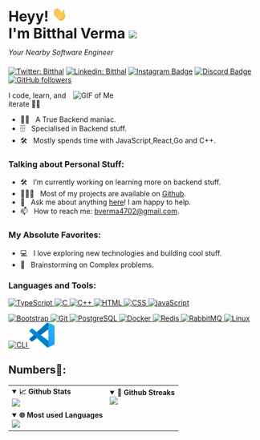 <!-- Heyy 👋 fellow Copy-Paster! The Star 🌟 button is right there in the top right ↗️. Thanks!!! -->

<h1>
    Heyy!
    <img src="https://raw.githubusercontent.com/ABSphreak/ABSphreak/master/gifs/Hi.gif" width="30px"> <br>
    I'm Bitthal Verma
    <img src="https://media.tenor.com/images/4ab853a3b7b36f5d3928c726a0ac6475/tenor.gif" width="50">
</h2>
<p>
    <em style="position: relative; bottom: 7px;"> Your Nearby Software Engineer </em>
</p>


[![Twitter: Bitthal](https://img.shields.io/badge/Bitthal_Verma-Twitter-blue?style=flat-square&logo=twitter)](https://twitter.com/verma_bitthal)
[![Linkedin: Bitthal](https://img.shields.io/badge/Bitthal_Verma-LinkedIn-blue?style=flat-square&logo=linkedin)](https://www.linkedin.com/in/bitthal-verma-17383520a/)
[![Instagram Badge](https://img.shields.io/badge/bitthal_47-Instagram-e4405f?style=flat-square&logo=Instagram&logoColor=white)](https://www.instagram.com/bitthal_47/)
[![Discord Badge](https://img.shields.io/badge/Conquestor0352-Discord-7289d9?style=flat-square&logo=discord&logoColor=white)](https://discordapp.com/users/796335290771963905)
<a href="https://github.com/bcoder4702"> ![GitHub followers](https://img.shields.io/github/followers/bcoder4702?label=Follow&style=social)</a>


<!-- ## Nice To See You!&nbsp;![](https://visitor-badge.glitch.me/badge?page_id=OjusWiZard.OjusWiZard&style=flat-square&color=0088cc) +1 -->

<img align="right" alt="GIF of Me" width="375" src="https://github.com/bcoder4702/GIF/blob/main/bitthal_img.gif" />

I code, learn, and iterate 👨‍💻
- 👨‍💻 &nbsp; A True Backend maniac.
- 🗄️ &nbsp; Specialised in Backend stuff.
- 🛠 &nbsp; Mostly spends time with JavaScript,React,Go and C++.

### Talking about Personal Stuff:

- 🛠 &nbsp; I’m currently working on learning more on backend stuff.
- 👨🏻‍💻 &nbsp; Most of my projects are available on [Github](https://github.com/bcoder4702?tab=repositories).
- 💬 &nbsp; Ask me about anything [here](https://www.linkedin.com/in/bitthal-verma-17383520a/)! I am happy to help.
- 📫 &nbsp; How to reach me: bverma4702@gmail.com.

### My Absolute Favorites:

- 💻 &nbsp; I love exploring new technologies and building cool stuff.
- 🧠 &nbsp; Brainstorming on Complex problems.

### Languages and Tools:

<p>
    <a href="https://www.typescriptlang.org/">
        <img height="50" src="https://upload.wikimedia.org/wikipedia/commons/4/4c/Typescript_logo_2020.svg" alt="TypeScript">
    </a>
    <a href="https://en.wikipedia.org/wiki/C_(programming_language)">
        <img height="50" src="https://img.icons8.com/color/50/000000/c-programming.png" alt="C">
    </a>
    <a href="https://www.cplusplus.com/">
        <img height="50" src="https://img.icons8.com/color/50/000000/c-plus-plus-logo.png" alt="C++">
    </a>
    <a href="https://html.com/">
        <img height="50" src="https://img.icons8.com/color/50/000000/html-5--v1.png" alt="HTML">
    </a>
    <a href="https://en.wikipedia.org/wiki/CSS">
        <img height="50" src="https://img.icons8.com/color/50/000000/css3.png" alt="CSS">
    </a>
    <a href="https://www.javascript.com/">
        <img height="50" src="https://img.icons8.com/color/50/000000/javascript--v1.png" alt="javaScript">
    </a>
</p>
<p>
    </a>
    <a href="https://getbootstrap.com/">
        <img height="50" src="https://img.icons8.com/color/50/000000/bootstrap.png" alt="Bootstrap">
    </a>
    <a href="https://git-scm.com/">
        <img height="50" src="https://img.icons8.com/color/50/000000/git.png" alt="Git">
    </a>
    <a href="https://www.postgresql.org/">
        <img height="50" src="https://img.icons8.com/color/50/000000/postgreesql.png" alt="PostgreSQL">
    </a>
    <a href="https://www.docker.com/">
        <img height="50" src="https://img.icons8.com/color/50/000000/docker.png" alt="Docker">
    </a>
    <a href="https://redis.io/">
        <img height="50" src="https://img.icons8.com/color/48/null/redis.png" alt="Redis">
    </a>
    <a href="https://www.rabbitmq.com/">
        <img height="50" src="https://cdn.iconscout.com/icon/free/png-256/rabbitmq-282296.png" alt="RabbitMQ">
    </a>
    <a href="https://www.linux.org/">
        <img height="50" src="https://img.icons8.com/color/50/000000/ubuntu--v1.png" alt="Linux">
    </a>
    <a href="https://www.gnu.org/software/bash/">
        <img height="50" src="https://img.icons8.com/color/50/000000/console.png" alt="CLI">
    </a>
    <a href="https://code.visualstudio.com/">
        <img height="50" src="https://raw.githubusercontent.com/github/explore/80688e429a7d4ef2fca1e82350fe8e3517d3494d/topics/visual-studio-code/visual-studio-code.png" alt="VS-Code">
    </a>
</p>

## Numbers🔢:

<table>
  <tr>
    <td>
     <details open>	
      <summary><b>📈 Github Stats</b></summary>
      <img height="180em" src="https://github-readme-stats.vercel.app/api?username=bcoder4702&theme=dracula&show_icons=true&hide_border=true&&count_private=true&include_all_commits=true" />
      </details>
    </td>
    <td>
     <details open>	
      <summary><b>🎯 Github Streaks</b></summary>
      <img height="180em" src="https://github-readme-streak-stats.herokuapp.com/?user=bcoder4702&&theme=dracula&hide_border=true" />
     </details>
    </td>
   </tr>
    <td>
     <details open>	
      <summary><b>🌐 Most used Languages</b></summary>
      <img height="180em" src="https://github-readme-stats.vercel.app/api/top-langs/?username=bcoder4702&theme=dracula&show_icons=true&hide_border=true&layout=compact&langs_count=8"/>
     </details>
    </td>
